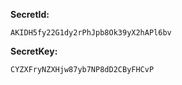 **SecretId:**
```
AKIDH5fy22G1dy2rPhJpb8Ok39yX2hAPl6bv
```

**SecretKey:**
```
CYZXFryNZXHjw87yb7NP8dD2CByFHCvP
```
